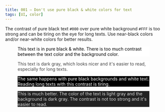 ```yaml
---
title: 001 — Don't use pure black & white colors for text
tags: [UI, color]
---
```


The contrast of pure black text `#000` over pure white background `#FFF` is too
strong and can be tiring on the eye for long texts. Use near-black colors and/or
near-white colors for better results.

<!-- more -->

<figure style="color: black; background: white;">
  <p>This text is in pure black & white. There is too much contrast between the text color and the background color.</p>
</figure>

<figure style="color: #444; background: white;">
  <p>This text is dark gray, which looks nicer and it's easier to read, especially for long texts.</p>
</figure>

<figure style="color: white; background: black;">
  <p>The same happens with pure black backgrounds and white text. Reading long texts with this contrast is tiring.</p>
</figure>

<figure style="color: #ddd; background: #222;">
  <p>This is much better. The color of the text is light gray and the background is dark gray. The contrast is not too strong and it's easier to read.</p>
</figure>
